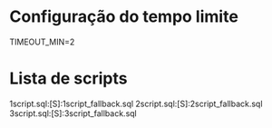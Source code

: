 # Configuração do tempo limite 
TIMEOUT_MIN=2

# Lista de scripts
1script.sql:[S]:1script_fallback.sql
2script.sql:[S]:2script_fallback.sql
3script.sql:[S]:3script_fallback.sql

